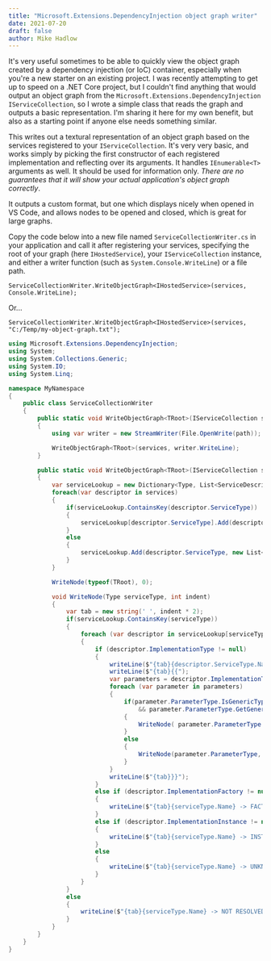 ```yaml
---
title: "Microsoft.Extensions.DependencyInjection object graph writer"
date: 2021-07-20
draft: false
author: Mike Hadlow
---
```

It's very useful sometimes to be able to quickly view the object graph created by a dependency injection (or IoC) container, especially when you're a new starter on an existing project. I was recently attempting to get up to speed on a .NET Core project, but I couldn't find anything that would output an object graph from the `Microsoft.Extensions.DependencyInjection` `IServiceCollection`, so I wrote a simple class that reads the graph and outputs a basic representation. I'm sharing it here for my own benefit, but also as a starting point if anyone else needs something similar.
<!--more-->
This writes out a textural representation of an object graph based on the services registered to your `IServiceCollection`. It's very very basic, and works simply by picking the first constructor of each registered implementation and reflecting over its arguments. It handles `IEnumerable<T>` arguments as well. It should be used for information only. _There are no guarantees that it will show your actual application's object graph correctly_.

It outputs a custom format, but one which displays nicely when opened in VS Code, and allows nodes to be opened and closed, which is great for large graphs.

Copy the code below into a new file named `ServiceCollectionWriter.cs` in your application and call it after registering your services, specifying the root of your graph (here `IHostedService`), your `IServiceCollection` instance, and either a writer function (such as `System.Console.WriteLine`) or a file path.

    ServiceCollectionWriter.WriteObjectGraph<IHostedService>(services, Console.WriteLine);

Or...

    ServiceCollectionWriter.WriteObjectGraph<IHostedService>(services, "C:/Temp/my-object-graph.txt");

```C#
using Microsoft.Extensions.DependencyInjection;
using System;
using System.Collections.Generic;
using System.IO;
using System.Linq;

namespace MyNamespace
{
    public class ServiceCollectionWriter
    {
        public static void WriteObjectGraph<TRoot>(IServiceCollection services, string path)
        {
            using var writer = new StreamWriter(File.OpenWrite(path));

            WriteObjectGraph<TRoot>(services, writer.WriteLine);
        }

        public static void WriteObjectGraph<TRoot>(IServiceCollection services, Action<string> writeLine)
        {
            var serviceLookup = new Dictionary<Type, List<ServiceDescriptor>>(); 
            foreach(var descriptor in services)
            {
                if(serviceLookup.ContainsKey(descriptor.ServiceType))
                {
                    serviceLookup[descriptor.ServiceType].Add(descriptor);
                }
                else
                {
                    serviceLookup.Add(descriptor.ServiceType, new List<ServiceDescriptor> { descriptor });
                }
            }

            WriteNode(typeof(TRoot), 0);

            void WriteNode(Type serviceType, int indent)
            {
                var tab = new string(' ', indent * 2);
                if(serviceLookup.ContainsKey(serviceType))
                {
                    foreach (var descriptor in serviceLookup[serviceType])
                    {
                        if (descriptor.ImplementationType != null)
                        {
                            writeLine($"{tab}{descriptor.ServiceType.Name} -> {descriptor.ImplementationType.Name}");
                            writeLine($"{tab}{{");
                            var parameters = descriptor.ImplementationType.GetConstructors().First().GetParameters();
                            foreach (var parameter in parameters)
                            {
                                if(parameter.ParameterType.IsGenericType 
                                    && parameter.ParameterType.GetGenericTypeDefinition() == typeof(IEnumerable<>))
                                {
                                    WriteNode( parameter.ParameterType.GetGenericArguments().First(), indent + 1);
                                }
                                else
                                {
                                    WriteNode(parameter.ParameterType, indent + 1);
                                }
                            }
                            writeLine($"{tab}}}");
                        }
                        else if (descriptor.ImplementationFactory != null)
                        {
                            writeLine($"{tab}{serviceType.Name} -> FACTORY");
                        }
                        else if (descriptor.ImplementationInstance != null)
                        {
                            writeLine($"{tab}{serviceType.Name} -> INSTANCE");
                        }
                        else
                        {
                            writeLine($"{tab}{serviceType.Name} -> UNKNOWN");
                        }
                    }
                }
                else
                {
                    writeLine($"{tab}{serviceType.Name} -> NOT RESOLVED");
                }
            }
        }
    }
}
```